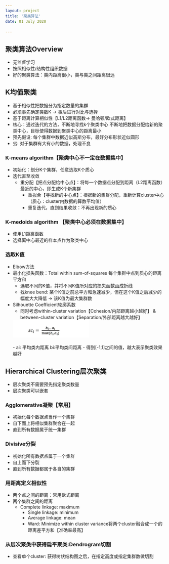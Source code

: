 ```yaml
---
layout: project
title: '聚类算法'
date: 01 July 2020

---
```

## 聚类算法Overview
- 无监督学习
- 按照相似性/结构性组织数据
- 好的聚类算法：类内距离很小，类与类之间距离很远

## K均值聚类
- 基于相似性把数据分为指定数量的集群
- 必须事先确定类数K -> 事后进行对比与选择 
- 基于距离计算相似性【L1/L2距离函数-> 曼哈顿/欧式距离】
- 核心：通过迭代的方法，不断地寻找k个聚类中心 不断地把数据分配给新的聚类中心，目标使得数据到聚类中心的距离最小
- 预先假设: 每个集群中数据近似高斯分布，最好分布形状近似圆形
- 劣: 对于集群有大有小的数据，处理不良

### K-means algorithm【聚类中心不一定在数据集中】
- 初始化：划分K个集群，任意选取K个质心
- 迭代直至收敛
  - 重分配【把点分配给中心点】：将每一个数据点分配到距离（L2距离函数）最近的中心，即生成K个新集群
	- 重拟合【寻找新的中心点】：根据新的集群分配，重新计算cluster中心（质心：cluster内数据的算数平均值）
	- 重复迭代，直到结果收敛：不再出现新的质心

### K-medoids algorithm 【聚类中心必须在数据集中】
- 使用L1距离函数
- 选择离中心最近的样本点作为聚类中心

### 选取K值
-  Elbow方法
  - 最小化损失函数：Total within sum-of-squares 每个集群中点到质心的距离平方和
	- 选取不同的K值，并将不同K值所对应的损失函数画成折线
	- 找knee bend: 某个K值之前总平方和急速减少，但在这个K值之后减少的幅度大大降低 -> 该K值为最大集群数
- Silhouette Coefficient轮廓系数
  - 同时考虑within-cluster variation【Cohesion/内部距离越小越好】 & between-cluster variation【Separation/外部距离越大越好】
		<br>
  <img src="/assets/img/knowledge/clustering/clustering1.jpg"  width='50%'/>
  <br><br>
	- ai: 平均类内距离  bi:平均类间距离
  - 得到[-1,1]之间的值，越大表示聚类效果越好

## Hierarchical  Clustering层次聚类
- 层次聚类不需要预先指定聚类数量
- 层次聚类可以嵌套

### Agglomerative凝聚【常用】
- 初始化每个数据点当作一个集群
- 自下而上将相似集群聚合在一起
- 直到所有数据属于统一集群

### Divisive分裂
- 初始化所有数据点属于一个集群
- 自上而下分裂
- 直到所有数据都属于各自的集群

### 用距离定义相似性
- 两个点之间的距离：常用欧式距离
- 两个集群之间的距离
  - Complete linkage: maximum 
	- Single linkage: minimum
	- Average linkage: mean
	- Ward: Minimize within cluster variance将两个cluster融合成一个的距离差平方和【准确率最高】

### 从层次聚类中获得扁平聚类:Dendrogram切割
- 查看单个cluster: 获得树状结构图之后，在指定高度或指定集群数做切割
